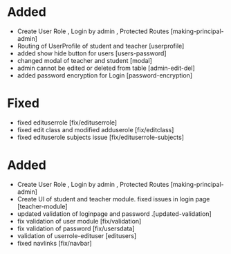  # Added
 - Create User Role , Login by admin , Protected Routes [making-principal-admin]
 - Routing of UserProfile of student and teacher [userprofile]
 - added show hide button for users [users-password]
 - changed modal of teacher and student [modal]
 - admin cannot be edited or deleted from table [admin-edit-del]
 - added password encryption for Login [password-encryption]

 
 # Fixed
 - fixed edituserrole [fix/edituserrole]
 - fixed edit class and modified adduserole [fix/editclass]
 - fixed edituserole subjects issue [fix/edituserrole-subjects]

 # Added
 - Create User Role , Login by admin , Protected Routes [making-principal-admin]
 - Create UI of student and teacher module. fixed issues in login page [teacher-module]
 - updated validation of loginpage and password .[updated-validation]
 - fix validation of user module [fix/validation]
 - fix validation of password [fix/usersdata]
 - validation of userrole-edituser [editusers]
 - fixed navlinks [fix/navbar]
